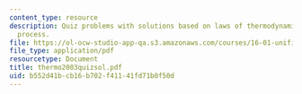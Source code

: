 ```yaml
---
content_type: resource
description: Quiz problems with solutions based on laws of thermodynamics,enthalpy
  process.
file: https://ol-ocw-studio-app-qa.s3.amazonaws.com/courses/16-01-unified-engineering-i-ii-iii-iv-fall-2005-spring-2006/b552d41bcb16b702f41141fd71b0f50d_thermo2003quizsol.pdf
file_type: application/pdf
resourcetype: Document
title: thermo2003quizsol.pdf
uid: b552d41b-cb16-b702-f411-41fd71b0f50d
---
```

